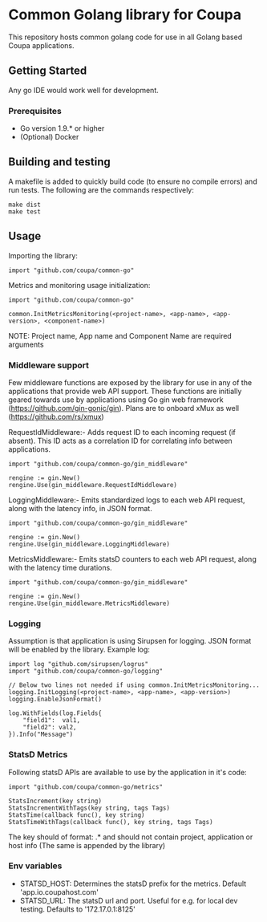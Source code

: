 # Common Golang library for Coupa

This repository hosts common golang code for use in all Golang based Coupa applications.

## Getting Started

Any go IDE would work well for development.

### Prerequisites
* Go version 1.9.* or higher
* (Optional) Docker

## Building and testing

A makefile is added to quickly build code (to ensure no compile errors) and run tests. The following are the commands respectively:
```
make dist
make test
```

## Usage

Importing the library:
```
import "github.com/coupa/common-go"
```

Metrics and monitoring usage initialization:
```
import "github.com/coupa/common-go"

common.InitMetricsMonitoring(<project-name>, <app-name>, <app-version>, <component-name>)
```
NOTE: Project name, App name and Component Name are required arguments

### Middleware support

Few middleware functions are exposed by the library for use in any of the applications that provide web API support.
These functions are initially geared towards use by applications using Go gin web framework (https://github.com/gin-gonic/gin).
Plans are to onboard xMux as well (https://github.com/rs/xmux)

RequestIdMiddleware:- Adds request ID to each incoming request (if absent). This ID acts as a correlation ID for correlating
info between applications.
```
import "github.com/coupa/common-go/gin_middleware"

rengine := gin.New()
rengine.Use(gin_middleware.RequestIdMiddleware)
```

LoggingMiddleware:- Emits standardized logs to each web API request, along with the latency info, in JSON format.
```
import "github.com/coupa/common-go/gin_middleware"

rengine := gin.New()
rengine.Use(gin_middleware.LoggingMiddleware)
```

MetricsMiddleware:- Emits statsD counters to each web API request, along with the latency time durations.
```
import "github.com/coupa/common-go/gin_middleware"

rengine := gin.New()
rengine.Use(gin_middleware.MetricsMiddleware)
```

### Logging

Assumption is that application is using Sirupsen for logging. JSON format will be enabled by the library. Example log:
```
import log "github.com/sirupsen/logrus"
import "github.com/coupa/common-go/logging"

// Below two lines not needed if using common.InitMetricsMonitoring...
logging.InitLogging(<project-name>, <app-name>, <app-version>)
logging.EnableJsonFormat()

log.WithFields(log.Fields{
    "field1":  val1,
    "field2": val2,
}).Info("Message")
```

### StatsD Metrics

Following statsD APIs are available to use by the application in it's code:
```
import "github.com/coupa/common-go/metrics"

StatsIncrement(key string)
StatsIncrementWithTags(key string, tags Tags)
StatsTime(callback func(), key string)
StatsTimeWithTags(callback func(), key string, tags Tags)
```

The key should of format: <metric-name>.* and should not contain project, application or host info (The same is appended by the library)

### Env variables

* STATSD_HOST: Determines the statsD prefix for the metrics. Default 'app.io.coupahost.com'
* STATSD_URL: The statsD url and port. Useful for e.g. for local dev testing. Defaults to '172.17.0.1:8125'

